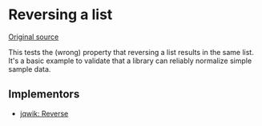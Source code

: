 # Reversing a list

[Original source](https://github.com/mc-imperial/hypothesis-ecoop-2020-artifact/tree/master/smartcheck-benchmarks/evaluations/reverse)

This tests the (wrong) property that reversing a list results in the same list.
It's a basic example to validate that a library can reliably normalize simple sample data.

## Implementors

- [jqwik: Reverse](/pbt-libraries/jqwik/src/test/challenges/reverse/ReverseProperties.java)
